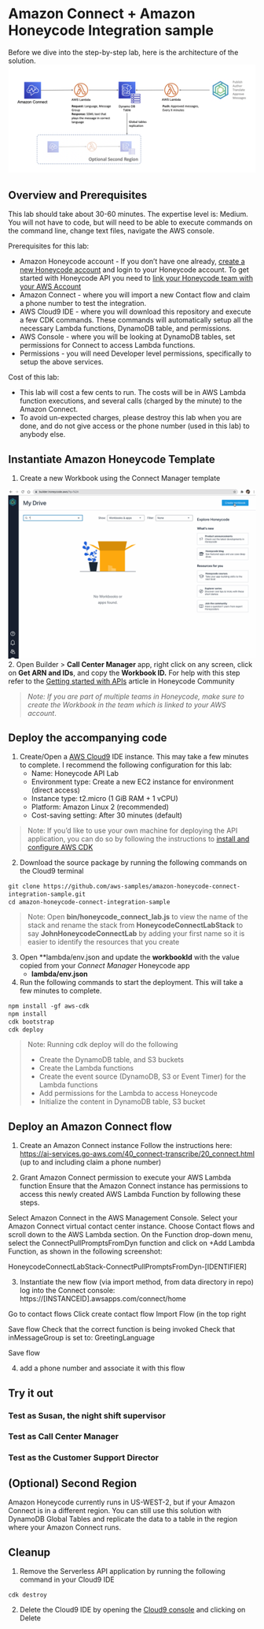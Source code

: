 # Amazon Connect + Amazon Honeycode Integration sample

Before we dive into the step-by-step lab, here is the architecture of the solution.
![Architecture Diagram](media/architecture-diagram.png)

## Overview and Prerequisites
This lab should take about 30-60 minutes. The expertise level is: Medium. You will
not have to code, but will need to be able to execute commands on the command line,
change text files, navigate the AWS console.

Prerequisites for this lab:
- Amazon Honeycode account - If you don’t have one already, [create a new Honeycode account](https://www.honeycode.aws) and login to your Honeycode account. To get started with Honeycode API you need to [link your Honeycode team with your AWS Account](https://honeycodecommunity.aws/t/connecting-honeycode-to-an-aws-account/98)
- Amazon Connect - where you will import a new Contact flow and claim a phone number
  to test the integration.
- AWS Cloud9 IDE - where you will download this repository and execute a few CDK
  commands. These commands will automatically setup all the necessary Lambda
  functions, DynamoDB table, and permissions.
- AWS Console - where you will be looking at DynamoDB tables, set permissions for
  Connect to access Lambda functions.
- Permissions - you will need Developer level permissions, specifically to setup
  the above services.

Cost of this lab:
- This lab will cost a few cents to run. The costs will be in AWS Lambda function
  executions, and several calls (charged by the minute) to the Amazon Connect.
- To avoid un-expected charges, please destroy this lab when you are done, and do not
  give access or the phone number (used in this lab) to anybody else.

## Instantiate Amazon Honeycode Template

1. Create a new Workbook using the Connect Manager template

![Connect Manager Template](media/create-workbook-from-template.gif)
2. Open Builder > **Call Center Manager** app, right click on any screen, click on **Get ARN and IDs**, and copy the **Workbook ID.** For help with this step refer to the [Getting started with APIs](https://honeycodecommunity.aws/t/getting-started-with-honeycode-apis/790#accessing-arn-and-ids) article in Honeycode Community

> *Note: If you are part of multiple teams in Honeycode, make sure to create the Workbook in the team which is linked to your AWS account*.

## Deploy the accompanying code

1. Create/Open a [AWS Cloud9](https://aws.amazon.com/cloud9/) IDE instance. This may take a few minutes to complete. I recommend the following configuration for this lab:
    * Name: Honeycode API Lab
    * Environment type: Create a new EC2 instance for environment (direct access)
    * Instance type: t2.micro (1 GiB RAM + 1 vCPU)
    * Platform: Amazon Linux 2 (recommended)
    * Cost-saving setting: After 30 minutes (default)
> Note: If you’d like to use your own machine for deploying the API application, you can do so by following the instructions to [install and configure AWS CDK](https://docs.aws.amazon.com/cdk/latest/guide/getting_started.html#getting_started_prerequisites)
2. Download the source package by running the following commands on the Cloud9 terminal
```
git clone https://github.com/aws-samples/amazon-honeycode-connect-integration-sample.git
cd amazon-honeycode-connect-integration-sample
```
> Note: Open **bin/honeycode_connect_lab.js** to view the name of the stack and rename the stack from **HoneycodeConnectLabStack** to say **JohnHoneycodeConnectLab** by adding your first name so it is easier to identify the resources that you create
3. Open **lambda/env.json and update the **workbookId** with the value copied from your *Connect Manager* Honeycode app
    * **lambda/env.json**
4. Run the following commands to start the deployment. This will take a few minutes to complete.
```
npm install -gf aws-cdk
npm install
cdk bootstrap
cdk deploy
```
> Note: Running cdk deploy will do the following
>    * Create the DynamoDB table, and S3 buckets
>    * Create the Lambda functions
>    * Create the event source (DynamoDB, S3 or Event Timer) for the Lambda functions
>    * Add permissions for the Lambda to access Honeycode
>    * Initialize the content in DynamoDB table, S3 bucket

## Deploy an Amazon Connect flow

1. Create an Amazon Connect instance
Follow the instructions here: https://ai-services.go-aws.com/40_connect-transcribe/20_connect.html (up to and including claim a phone number)

2. Grant Amazon Connect permission to execute your AWS Lambda function
Ensure that the Amazon Connect instance has permissions to access this newly created AWS Lambda Function by following these steps.

Select Amazon Connect in the AWS Management Console.
Select your Amazon Connect virtual contact center instance.
Choose Contact flows and scroll down to the AWS Lambda section.
On the Function drop-down menu, select the ConnectPullPromptsFromDyn function and click on +Add Lambda Function, as shown in the following screenshot:

HoneycodeConnectLabStack-ConnectPullPromptsFromDyn-[IDENTIFIER]

3. Instantiate the new flow
(via import method, from data directory in repo)
log into the Connect console:
https://[INSTANCEID].awsapps.com/connect/home

Go to contact flows
Click create contact flow
Import Flow (in the top right

Save flow
Check that the correct function is being invoked
Check that inMessageGroup is set to: GreetingLanguage

Save flow


4. add a phone number and associate it with this flow

## Try it out

### Test as Susan, the night shift supervisor

### Test as Call Center Manager

### Test as the Customer Support Director

## (Optional) Second Region

Amazon Honeycode currently runs in US-WEST-2, but if your Amazon Connect is in a
different region. You can still use this solution with DynamoDB Global Tables and
replicate the data to a table in the region where your Amazon Connect runs.

## Cleanup

1. Remove the Serverless API application by running the following command in your Cloud9 IDE
```
cdk destroy
```
2. Delete the Cloud9 IDE by opening the [Cloud9 console](https://us-west-2.console.aws.amazon.com/cloud9/home?region=us-west-2) and clicking on Delete
